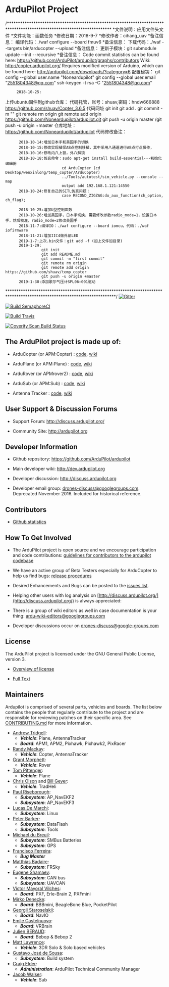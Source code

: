 # ArduPilot Project
/***********************************************************************************************************************
*文件说明：应用文件头文件
*文件功能：函数任务
*修改日期：2018-9-7
*修改作者：cihang_uav
*备注信息： 编译代码：./waf configure --board fmuv6
*备注信息： 下载代码：./waf --targets bin/arducopter --upload
*备注信息： 更新子模块：git submodule update --init --recursive
*备注信息： Code commit statistics can be found here: https://github.com/ArduPilot/ardupilot/graphs/contributors
          Wiki: http://copter.ardupilot.org/
          Requires modified version of Arduino, which can be found here: http://ardupilot.com/downloads/?category=6
配置秘钥：  git config --global user.name "Noneardupilot"
          git config --global user.email  "2551804348@qq.com"
          ssh-keygen -t rsa -C "2551804348@qq.com"
          
         2018-10-25:
上传ubuntu固件到github仓库：
代码托管，账号：shuav,密码：hndw666888 
https://github.com/shuav/Copter_3.6.5  代码网址
          git init
          git add .
          git commit -m ""
          git remote rm origin
          git remote add origin https://github.com/Noneardupilot/ardupilot.git
          git push -u origin master  /git push -u origin +master 
仓库地址：  https://github.com/Noneardupilot/ardupilot
代码修改备注：

          2018-10-14:增加日本手和美国手的切换
          2018-10-15:修改实现植保AB点控制移植，其中采用八通道进行AB点打点操作，
          2018-10-16:修改内八上锁，外八解锁
          2018-10-18:仿真命令：sudo apt-get install build-essential---初始化编辑器
                             cd ArduCopter (cd Desktop/wenxinlong/temp_copter/ArduCopter)
                             ../Tools/autotest/sim_vehicle.py --console --map
                             output add 192.168.1.121:14550
          2018-10-24:修复自己的SITL仿真问题：
                             case RECOND_ZIGZAG:do_aux_function(ch_option, ch_flag);

          2018-10-25:增加U型控制函数
          2018-10-26:增加美国手，日本手切换，需要修改参数radio_mode=1，设置日本手，然后校准，radio_mode=2修改美国手
          2018-11-7:编译IO：./waf configure --board iomcu，代码：./waf iofirmware
          2018-11-21:增加IIC4做外部LED
          2019-1-7:上次.bin文件：git add -f (加上文件加目录)
          2019-1-29:
                    git init
                    git add README.md
                    git commit -m "first commit"
                    git remote rm origin
                    git remote add origin https://github.com/shuav/temp_copter
                    git push -u origin +master 
          2019-1-30:添加歌尔气压计SPL06—001驱动
*************************************************************************************************************************/
[![Gitter](https://badges.gitter.im/Join%20Chat.svg)](https://gitter.im/ArduPilot/ardupilot?utm_source=badge&utm_medium=badge&utm_campaign=pr-badge&utm_content=badge)

[![Build SemaphoreCI](https://semaphoreci.com/api/v1/ardupilot/ardupilot/branches/master/badge.svg)](https://semaphoreci.com/ardupilot/ardupilot)

[![Build Travis](https://travis-ci.org/ArduPilot/ardupilot.svg?branch=master)](https://travis-ci.org/ArduPilot/ardupilot)

[![Coverity Scan Build Status](https://scan.coverity.com/projects/5331/badge.svg)](https://scan.coverity.com/projects/ardupilot-ardupilot)

## The ArduPilot project is made up of: ##

- ArduCopter (or APM:Copter) : [code](https://github.com/ArduPilot/ardupilot/tree/master/ArduCopter), [wiki](http://ardupilot.org/copter/index.html)

- ArduPlane (or APM:Plane) : [code](https://github.com/ArduPilot/ardupilot/tree/master/ArduPlane), [wiki](http://ardupilot.org/plane/index.html)

- ArduRover (or APMrover2) : [code](https://github.com/ArduPilot/ardupilot/tree/master/APMrover2), [wiki](http://ardupilot.org/rover/index.html)

- ArduSub (or APM:Sub) : [code](https://github.com/ArduPilot/ardupilot/tree/master/ArduSub), [wiki](http://ardusub.com/)

- Antenna Tracker : [code](https://github.com/ArduPilot/ardupilot/tree/master/AntennaTracker), [wiki](http://ardupilot.org/antennatracker/index.html)

## User Support & Discussion Forums ##

- Support Forum: <http://discuss.ardupilot.org/>

- Community Site: <http://ardupilot.org>

## Developer Information ##

- Github repository: <https://github.com/ArduPilot/ardupilot>

- Main developer wiki: <http://dev.ardupilot.org>

- Developer discussion: <http://discuss.ardupilot.org>

- Developer email group: drones-discuss@googlegroups.com. Deprecated November 2016. Included for historical reference.

## Contributors ##

- [Github statistics](https://github.com/ArduPilot/ardupilot/graphs/contributors)

## How To Get Involved ##

- The ArduPilot project is open source and we encourage participation and code contributions: [guidelines for contributors to the ardupilot codebase](http://dev.ardupilot.org/wiki/guidelines-for-contributors-to-the-apm-codebase)

- We have an active group of Beta Testers especially for ArduCopter to help us find bugs: [release procedures](http://dev.ardupilot.org/wiki/release-procedures)

- Desired Enhancements and Bugs can be posted to the [issues list](https://github.com/ArduPilot/ardupilot/issues).

- Helping other users with log analysis on [http://discuss.ardupilot.org/](http://discuss.ardupilot.org/) is always appreciated:

- There is a group of wiki editors as well in case documentation is your thing: <ardu-wiki-editors@googlegroups.com>

- Developer discussions occur on <drones-discuss@google-groups.com>

## License ##

The ArduPilot project is licensed under the GNU General Public
License, version 3.

- [Overview of license](http://dev.ardupilot.com/wiki/license-gplv3)

- [Full Text](https://github.com/ArduPilot/ardupilot/blob/master/COPYING.txt)

## Maintainers ##

Ardupilot is comprised of several parts, vehicles and boards. The list below
contains the people that regularly contribute to the project and are responsible
for reviewing patches on their specific area. See [CONTRIBUTING.md](.github/CONTRIBUTING.md) for more information.

- [Andrew Tridgell](https://github.com/tridge):
  - ***Vehicle***: Plane, AntennaTracker
  - ***Board***: APM1, APM2, Pixhawk, Pixhawk2, PixRacer
- [Randy Mackay](https://github.com/rmackay9):
  - ***Vehicle***: Copter, AntennaTracker
- [Grant Morphett](https://github.com/gmorph):
  - ***Vehicle***: Rover
- [Tom Pittenger](https://github.com/magicrub):
  - ***Vehicle***: Plane
- [Chris Olson](https://github.com/ChristopherOlson) and [Bill Geyer](https://github.com/bnsgeyer):
  - ***Vehicle***: TradHeli
- [Paul Riseborough](https://github.com/priseborough):
  - ***Subsystem***: AP_NavEKF2
  - ***Subsystem***: AP_NavEKF3
- [Lucas De Marchi](https://github.com/lucasdemarchi):
  - ***Subsystem***: Linux
- [Peter Barker](https://github.com/peterbarker):
  - ***Subsystem***: DataFlash
  - ***Subsystem***: Tools
- [Michael du Breuil](https://github.com/WickedShell):
  - ***Subsystem***: SMBus Batteries
  - ***Subsystem***: GPS
- [Francisco Ferreira](https://github.com/oxinarf):
  - ***Bug Master***
- [Matthias Badaire](https://github.com/badzz):
  - ***Subsystem***: FRSky
- [Eugene Shamaev](https://github.com/EShamaev):
  - ***Subsystem***: CAN bus
  - ***Subsystem***: UAVCAN
- [Víctor Mayoral Vilches](https://github.com/vmayoral):
  - ***Board***: PXF, Erle-Brain 2, PXFmini
- [Mirko Denecke](https://github.com/mirkix):
  - ***Board***: BBBmini, BeagleBone Blue, PocketPilot
- [Georgii Staroselskii](https://github.com/staroselskii):
  - ***Board***: NavIO
- [Emile Castelnuovo](https://github.com/emilecastelnuovo):
  - ***Board***: VRBrain
- [Julien BERAUD](https://github.com/jberaud):
  - ***Board***: Bebop & Bebop 2
- [Matt Lawrence](https://github.com/Pedals2Paddles):
  - ***Vehicle***: 3DR Solo & Solo based vehicles
- [Gustavo José de Sousa](https://github.com/guludo):
  - ***Subsystem***: Build system
- [Craig Elder](https://github.com/CraigElder):
  - ***Administration***: ArduPilot Technical Community Manager
- [Jacob Walser](https://github.com/jaxxzer):
  - ***Vehicle***: Sub
